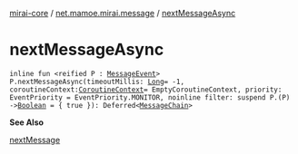 [mirai-core](../index.md) / [net.mamoe.mirai.message](index.md) / [nextMessageAsync](./next-message-async.md)

# nextMessageAsync

`inline fun <reified P : `[`MessageEvent`](-message-event/index.md)`> P.nextMessageAsync(timeoutMillis: `[`Long`](https://kotlinlang.org/api/latest/jvm/stdlib/kotlin/-long/index.html)` = -1, coroutineContext: `[`CoroutineContext`](https://kotlinlang.org/api/latest/jvm/stdlib/kotlin.coroutines/-coroutine-context/index.html)` = EmptyCoroutineContext, priority: EventPriority = EventPriority.MONITOR, noinline filter: suspend P.(P) -> `[`Boolean`](https://kotlinlang.org/api/latest/jvm/stdlib/kotlin/-boolean/index.html)` = { true }): Deferred<`[`MessageChain`](../net.mamoe.mirai.message.data/-message-chain/index.md)`>`

**See Also**

[nextMessage](next-message.md)

